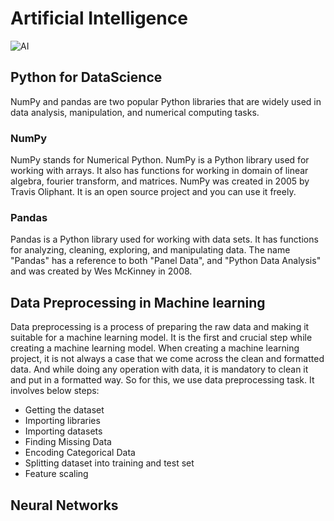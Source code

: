 # Artificial Intelligence
![AI](https://github.com/pavanm555/Artificial-Intelligence/assets/110841565/ca938504-6bfd-4d78-a31b-e8390f084d42)

## Python for DataScience

NumPy and pandas are two popular Python libraries that are widely used in data analysis, manipulation, and numerical computing tasks.
### NumPy
NumPy stands for Numerical Python.
NumPy is a Python library used for working with arrays.
It also has functions for working in domain of linear algebra, fourier transform, and matrices.
NumPy was created in 2005 by Travis Oliphant. It is an open source project and you can use it freely.
### Pandas
Pandas is a Python library used for working with data sets.
It has functions for analyzing, cleaning, exploring, and manipulating data.
The name "Pandas" has a reference to both "Panel Data", and "Python Data Analysis" and was created by Wes McKinney in 2008.

## Data Preprocessing in Machine learning

Data preprocessing is a process of preparing the raw data and making it suitable for a machine learning model. It is the first and crucial step while creating a machine learning model.
When creating a machine learning project, it is not always a case that we come across the clean and formatted data. And while doing any operation with data, it is mandatory to clean it and put in a formatted way. So for this, we use data preprocessing task.
It involves below steps:
* Getting the dataset
* Importing libraries
* Importing datasets
* Finding Missing Data
* Encoding Categorical Data
* Splitting dataset into training and test set
* Feature scaling

## Neural Networks
